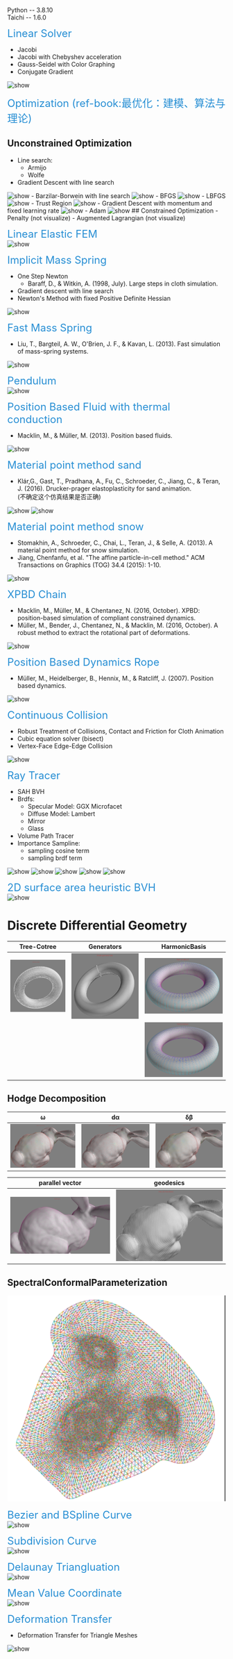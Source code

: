 Python -- 3.8.10  
Taichi -- 1.6.0  

<font color=#288FD4  size=5 >Linear Solver</font>
- Jacobi
- Jacobi with Chebyshev acceleration
- Gauss-Seidel with Color Graphing
- Conjugate Gradient  
<img src="./results/Linear_Solver.png" alt="show" /> 

<font color=#288FD4  size=5 >Optimization (ref-book:最优化：建模、算法与理论) </font>
## Unconstrained Optimization
- Line search:
  - Armijo
  - Wolfe
- Gradient Descent with line search
<img src="./results/GradientDescent.gif" alt="show" /> 
- Barzilar-Borwein with line search
<img src="./results/BarzilarBorwein.gif" alt="show" /> 
- BFGS
<img src="./results/BFGS.gif" alt="show" /> 
- LBFGS
<img src="./results/LBFGS.gif" alt="show" /> 
- Trust Region
<img src="./results/TrustRegion.gif" alt="show" /> 
- Gradient Descent with momentum and fixed learning rate
<img src="./results/Momentum.gif" alt="show" /> 
- Adam
<img src="./results/ADAM.gif" alt="show" /> 
## Constrained Optimization 
- Penalty (not visualize)
- Augmented Lagrangian (not visualize)

<font color=#288FD4  size=5 >Linear Elastic FEM</font>  
<img src="./results/Linera_Elastic_FEM.gif" alt="show" />  

<font color=#288FD4  size=5 >Implicit Mass Spring</font>
- One Step Newton 
  - Baraff, D., & Witkin, A. (1998, July). Large steps in cloth simulation.
- Gradient descent with line search
- Newton's Method with fixed Positive Definite Hessian  
<img src="./results/Implicit Mass Spring.gif" alt="show" />  
  
<font color=#288FD4  size=5 >Fast Mass Spring</font>
- Liu, T., Bargteil, A. W., O'Brien, J. F., & Kavan, L. (2013). Fast simulation of mass-spring systems.  
<img src="./results/Fast_Mass_Spring.gif" alt="show" />  

<font color=#288FD4  size=5 >Pendulum</font>  
<img src="./results/Pendulum.gif" alt="show" />    
  
<font color=#288FD4  size=5 >Position Based Fluid with thermal conduction</font>  
- Macklin, M., & Müller, M. (2013). Position based fluids.  
 <img src="./results/Fluid_melting.gif" alt="show" />  
  
<font color=#288FD4  size=5 >Material point method sand</font>   
- Klár,G., Gast, T., Pradhana, A., Fu, C., Schroeder, C., Jiang, C., & Teran, J. (2016). Drucker-prager elastoplasticity for sand animation.  
(不确定这个仿真结果是否正确)  
<img src="./results/mpm_sand0.gif" alt="show" />  
<img src="./results/mpm_sand1.gif" alt="show" />  
  
<font color=#288FD4  size=5 >Material point method snow</font>  
- Stomakhin, A., Schroeder, C., Chai, L., Teran, J., & Selle, A. (2013). A material point method for snow simulation.  
- Jiang, Chenfanfu, et al. "The affine particle-in-cell method." ACM Transactions on Graphics (TOG) 34.4 (2015): 1-10.
<img src="./results/mpm_snow.gif" alt="show" />  
  
<font color=#288FD4  size=5 >XPBD Chain</font>  
- Macklin, M., Müller, M., & Chentanez, N. (2016, October). XPBD: position-based simulation of compliant constrained dynamics.
- Müller, M., Bender, J., Chentanez, N., & Macklin, M. (2016, October). A robust method to extract the rotational part of deformations. 
<img src="./results/XPBD_Chain.gif" alt="show" />  

<font color=#288FD4  size=5 >Position Based Dynamics Rope</font>    
- Müller, M., Heidelberger, B., Hennix, M., & Ratcliff, J. (2007). Position based dynamics.   
<img src="./results/rope.gif" alt="show" />  
  
<font color=#288FD4  size=5 >Continuous Collision</font>
- Robust Treatment of Collisions, Contact and Friction for Cloth Animation  
- Cubic equation solver (bisect)
- Vertex-Face Edge-Edge Collision 
<img src="./results/continuous_collision.gif" alt="show" />  

<font color=#288FD4  size=5 >Ray Tracer</font>  
- SAH BVH
- Brdfs:
  -   Specular Model:  GGX Microfacet
  -   Diffuse  Model:  Lambert
  -   Mirror
  -   Glass
- Volume Path Tracer
- Importance Sampline:
  -   sampling cosine term
  -   sampling brdf term

<img src="./results/bunny_mf.png"   alt="show" />  
<img src="./results/sphere_mf.png"  alt="show" />  
<img src="./results/glass.png"      alt="show" />  
<img src="./results/mirror.png"     alt="show" />  
<img src="./results/volume.png"     alt="show" />  

<font color=#288FD4  size=5 >2D surface area heuristic BVH</font>  
<img src="./results/bvh2d.gif" alt="show" />  

# Discrete Differential Geometry
| Tree-Cotree  | Generators | HarmonicBasis  |
|:------:|:-----:|:-----:|
|  <img src="./results/torus_treecotree.png" alt="show" />   | <img src="./results/torus_generators.png" alt="show" />   | <img src="./results/torus_harmonicbases0.png" alt="show" />  |
|   |    | <img src="./results/torus_harmonicbases1.png" alt="show" /> |

## Hodge Decomposition
|  ω | dα | δβ  |
|:------:|:-----:|:-----:|
|  <img src="./results/bunny_omega.png" alt="show" />   | <img src="./results/bunny_d_alpha.png" alt="show" />   | <img src="./results/bunny_delta_beta.png" alt="show" />  |

|  parallel vector | geodesics  |
|:------:|:-----:|
|  <img src="./results/bunny_parallelvector.png" alt="show" />   | <img src="./results/bunny_geodesics.png" alt="show" />   | 

## SpectralConformalParameterization
<img src="./results/SpectralConformalParameterization.png" alt="show" />

<font color=#288FD4  size=5 >Bezier and BSpline Curve</font>  
<img src="./results/control_point_curve.gif" alt="show" />  

<font color=#288FD4  size=5 >Subdivision Curve</font>  
<img src="./results/subdivision_curve.gif" alt="show" />  

<font color=#288FD4  size=5 >Delaunay Triangluation</font>  
<img src="./results/triangluation.gif" alt="show" />  

<font color=#288FD4  size=5 >Mean Value Coordinate</font>  
<img src="./results/MVC.png" alt="show" />  

<font color=#288FD4  size=5 >Deformation Transfer</font> 
- Deformation Transfer for Triangle Meshes 
<img src="./results/DeformationTransfer.png" alt="show" />  
